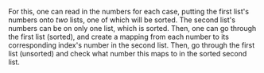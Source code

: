 For this, one can read in the numbers for each case, putting the first list's numbers onto *two* lists, one of which will be sorted. The second list's numbers can be on only one list, which is sorted. Then, one can go through the first list (sorted), and create a mapping from each number to its corresponding index's number in the second list. Then, go through the first list (unsorted) and check what number this maps to in the sorted second list.
